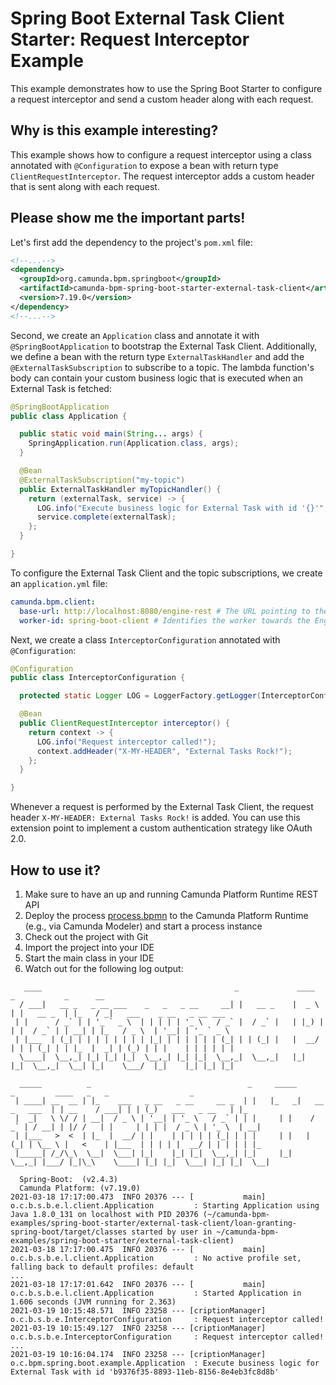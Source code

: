 # Spring Boot External Task Client Starter: Request Interceptor Example

This example demonstrates how to use the Spring Boot Starter to configure a request interceptor and 
send a custom header along with each request.

## Why is this example interesting?

This example shows how to configure a request interceptor using a class annotated with 
`@Configuration` to expose a bean with return type `ClientRequestInterceptor`. 
The request interceptor adds a custom header that is sent along with each request.

## Please show me the important parts!

Let's first add the dependency to the project's `pom.xml` file:
```xml
<!--...-->
<dependency>
  <groupId>org.camunda.bpm.springboot</groupId>
  <artifactId>camunda-bpm-spring-boot-starter-external-task-client</artifactId>
  <version>7.19.0</version>
</dependency>
<!--...-->
```

Second, we create an `Application` class and annotate it with `@SpringBootApplication` to bootstrap 
the External Task Client. Additionally, we define a bean with the return type `ExternalTaskHandler`
and add the `@ExternalTaskSubscription` to subscribe to a topic. The lambda function's body can 
contain your custom business logic that is executed when an External Task is fetched:

```java
@SpringBootApplication
public class Application {

  public static void main(String... args) {
    SpringApplication.run(Application.class, args);
  }

  @Bean
  @ExternalTaskSubscription("my-topic")
  public ExternalTaskHandler myTopicHandler() {
    return (externalTask, service) -> {
      LOG.info("Execute business logic for External Task with id '{}'", externalTask.getId());
      service.complete(externalTask);
    };
  }

}
```

To configure the External Task Client and the topic subscriptions, we create an `application.yml` file:
```yaml
camunda.bpm.client:
  base-url: http://localhost:8080/engine-rest # The URL pointing to the Camunda Platform Runtime REST API
  worker-id: spring-boot-client # Identifies the worker towards the Engine
```

Next, we create a class `InterceptorConfiguration` annotated with `@Configuration`:

```java
@Configuration
public class InterceptorConfiguration {

  protected static Logger LOG = LoggerFactory.getLogger(InterceptorConfiguration.class);

  @Bean
  public ClientRequestInterceptor interceptor() {
    return context -> {
      LOG.info("Request interceptor called!");
      context.addHeader("X-MY-HEADER", "External Tasks Rock!");
    };
  }

}
```

Whenever a request is performed by the External Task Client, the request header `X-MY-HEADER: External Tasks Rock!`
is added. You can use this extension point to implement a custom authentication strategy like OAuth 2.0.

## How to use it?

1. Make sure to have an up and running Camunda Platform Runtime REST API
2. Deploy the process [process.bpmn](./process.bpmn) to the Camunda Platform Runtime (e.g., via Camunda Modeler) and start a process instance
3. Check out the project with Git
4. Import the project into your IDE
5. Start the main class in your IDE
6. Watch out for the following log output:

```
   ____                                           _             ____    _           _      __
  / ___|   __ _   _ __ ___    _   _   _ __     __| |   __ _    |  _ \  | |   __ _  | |_   / _|   ___    _ __   _ __ ___
 | |      / _` | | '_ ` _ \  | | | | | '_ \   / _` |  / _` |   | |_) | | |  / _` | | __| | |_   / _ \  | '__| | '_ ` _ \
 | |___  | (_| | | | | | | | | |_| | | | | | | (_| | | (_| |   |  __/  | | | (_| | | |_  |  _| | (_) | | |    | | | | | |
  \____|  \__,_| |_| |_| |_|  \__,_| |_| |_|  \__,_|  \__,_|   |_|     |_|  \__,_|  \__| |_|    \___/  |_|    |_| |_| |_|

  _____          _                                   _     _____                 _         ____   _   _                  _
 | ____| __  __ | |_    ___   _ __   _ __     __ _  | |   |_   _|   __ _   ___  | | __    / ___| | | (_)   ___   _ __   | |_
 |  _|   \ \/ / | __|  / _ \ | '__| | '_ \   / _` | | |     | |    / _` | / __| | |/ /   | |     | | | |  / _ \ | '_ \  | __|
 | |___   >  <  | |_  |  __/ | |    | | | | | (_| | | |     | |   | (_| | \__ \ |   <    | |___  | | | | |  __/ | | | | | |_
 |_____| /_/\_\  \__|  \___| |_|    |_| |_|  \__,_| |_|     |_|    \__,_| |___/ |_|\_\    \____| |_| |_|  \___| |_| |_|  \__|

  Spring-Boot:  (v2.4.3)
  Camunda Platform: (v7.19.0)
2021-03-18 17:17:00.473  INFO 20376 --- [           main] o.c.b.s.b.e.l.client.Application         : Starting Application using Java 1.8.0_131 on localhost with PID 20376 (~/camunda-bpm-examples/spring-boot-starter/external-task-client/loan-granting-spring-boot/target/classes started by user in ~/camunda-bpm-examples/spring-boot-starter/external-task-client)
2021-03-18 17:17:00.475  INFO 20376 --- [           main] o.c.b.s.b.e.l.client.Application         : No active profile set, falling back to default profiles: default
...
2021-03-18 17:17:01.642  INFO 20376 --- [           main] o.c.b.s.b.e.l.client.Application         : Started Application in 1.606 seconds (JVM running for 2.363)
2021-03-19 10:15:48.571  INFO 23258 --- [criptionManager] o.c.b.s.b.e.InterceptorConfiguration     : Request interceptor called!
2021-03-19 10:15:49.127  INFO 23258 --- [criptionManager] o.c.b.s.b.e.InterceptorConfiguration     : Request interceptor called!
...
2021-03-19 10:16:04.174  INFO 23258 --- [criptionManager] o.c.bpm.spring.boot.example.Application  : Execute business logic for External Task with id 'b9376f35-8893-11eb-8156-8e4eb3fc8d8b'
```